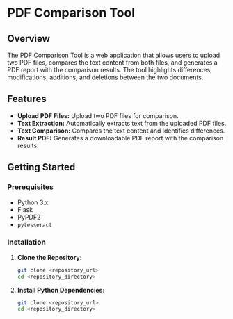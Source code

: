 # PDF Comparison Tool

## Overview

The PDF Comparison Tool is a web application that allows users to upload two PDF files, compares the text content from both files, and generates a PDF report with the comparison results. The tool highlights differences, modifications, additions, and deletions between the two documents.

## Features

- **Upload PDF Files:** Upload two PDF files for comparison.
- **Text Extraction:** Automatically extracts text from the uploaded PDF files.
- **Text Comparison:** Compares the text content and identifies differences.
- **Result PDF:** Generates a downloadable PDF report with the comparison results.

## Getting Started

### Prerequisites

- Python 3.x
- Flask
- PyPDF2
- `pytesseract`

### Installation

1. **Clone the Repository:**

   ```bash
   git clone <repository_url>
   cd <repository_directory>
1. **Install Python Dependencies:**

   ```bash
   git clone <repository_url>
   cd <repository_directory>


